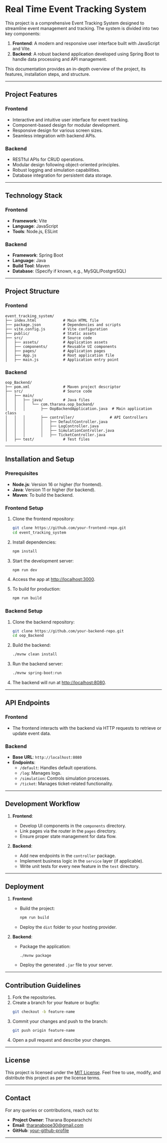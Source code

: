 
# Real Time Event Tracking System

This project is a comprehensive Event Tracking System designed to streamline event management and tracking. The system is divided into two key components:

1. **Frontend**: A modern and responsive user interface built with JavaScript and Vite.
2. **Backend**: A robust backend application developed using Spring Boot to handle data processing and API management.

This documentation provides an in-depth overview of the project, its features, installation steps, and structure.

---

## Project Features

### Frontend
- Interactive and intuitive user interface for event tracking.
- Component-based design for modular development.
- Responsive design for various screen sizes.
- Seamless integration with backend APIs.

### Backend
- RESTful APIs for CRUD operations.
- Modular design following object-oriented principles.
- Robust logging and simulation capabilities.
- Database integration for persistent data storage.

---

## Technology Stack

### Frontend
- **Framework**: Vite
- **Language**: JavaScript
- **Tools**: Node.js, ESLint

### Backend
- **Framework**: Spring Boot
- **Language**: Java
- **Build Tool**: Maven
- **Database**: (Specify if known, e.g., MySQL/PostgreSQL)

---

## Project Structure

### Frontend
```
event_tracking_system/
├── index.html            # Main HTML file
├── package.json          # Dependencies and scripts
├── vite.config.js        # Vite configuration
├── public/               # Static assets
├── src/                  # Source code
│   ├── assets/           # Application assets
│   ├── components/       # Reusable UI components
│   ├── pages/            # Application pages
│   ├── App.js            # Root application file
│   ├── main.js           # Application entry point
```

### Backend
```
oop_Backend/
├── pom.xml               # Maven project descriptor
├── src/                  # Source code
│   ├── main/
│   │   ├── java/         # Java files
│   │   │   └── com.tharana.oop_backend/
│   │   │       ├── OopBackendApplication.java  # Main application class
│   │   │       ├── controller/                # API Controllers
│   │   │       │   ├── DefaultController.java
│   │   │       │   ├── LogController.java
│   │   │       │   ├── SimulationController.java
│   │   │       │   ├── TicketController.java
│   ├── test/             # Test files
```

---

## Installation and Setup

### Prerequisites
- **Node.js**: Version 16 or higher (for frontend).
- **Java**: Version 11 or higher (for backend).
- **Maven**: To build the backend.

### Frontend Setup

1. Clone the frontend repository:
   ```bash
   git clone https://github.com/your-frontend-repo.git
   cd event_tracking_system
   ```

2. Install dependencies:
   ```bash
   npm install
   ```

3. Start the development server:
   ```bash
   npm run dev
   ```

4. Access the app at [http://localhost:3000](http://localhost:3000).

5. To build for production:
   ```bash
   npm run build
   ```

### Backend Setup

1. Clone the backend repository:
   ```bash
   git clone https://github.com/your-backend-repo.git
   cd oop_Backend
   ```

2. Build the backend:
   ```bash
   ./mvnw clean install
   ```

3. Run the backend server:
   ```bash
   ./mvnw spring-boot:run
   ```

4. The backend will run at [http://localhost:8080](http://localhost:8080).

---

## API Endpoints

### Frontend
- The frontend interacts with the backend via HTTP requests to retrieve or update event data.

### Backend
- **Base URL**: `http://localhost:8080`
- **Endpoints**:
  - `/default`: Handles default operations.
  - `/log`: Manages logs.
  - `/simulation`: Controls simulation processes.
  - `/ticket`: Manages ticket-related functionality.

---

## Development Workflow

1. **Frontend**:
   - Develop UI components in the `components` directory.
   - Link pages via the router in the `pages` directory.
   - Ensure proper state management for data flow.

2. **Backend**:
   - Add new endpoints in the `controller` package.
   - Implement business logic in the `service` layer (if applicable).
   - Write unit tests for every new feature in the `test` directory.

---

## Deployment

1. **Frontend**:
   - Build the project:
     ```bash
     npm run build
     ```
   - Deploy the `dist` folder to your hosting provider.

2. **Backend**:
   - Package the application:
     ```bash
     ./mvnw package
     ```
   - Deploy the generated `.jar` file to your server.

---

## Contribution Guidelines

1. Fork the repositories.
2. Create a branch for your feature or bugfix:
   ```bash
   git checkout -b feature-name
   ```
3. Commit your changes and push to the branch:
   ```bash
   git push origin feature-name
   ```
4. Open a pull request and describe your changes.

---

## License

This project is licensed under the [MIT License](LICENSE). Feel free to use, modify, and distribute this project as per the license terms.

---

## Contact

For any queries or contributions, reach out to:
- **Project Owner**: Tharana Bopearachchi
- **Email**: tharanabope30@gmail.com
- **GitHub**: [your-github-profile]([https://github.com/your-github-profile](https://github.com/TharanaBope))

---

